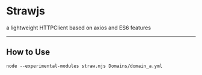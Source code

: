 # Strawjs
a lightweight HTTPClient based on axios and ES6 features

------
## How to Use
```
node --experimental-modules straw.mjs Domains/domain_a.yml
```
